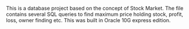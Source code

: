 This is a database project based on the concept of Stock Market. The file contains several SQL queries to find maximum price holding stock, profit, loss, owner finding etc. This was built in Oracle 10G express edition. 
